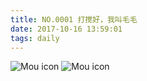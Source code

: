 ```yaml
---
title: NO.0001 打搅好，我叫毛毛
date: 2017-10-16 13:59:01
tags: daily
---
```


![Mou icon](http://mmimg.nuoluan.com/blog/20171016/1.jpg?imageView2/0/w/600)
![Mou icon](http://mmimg.nuoluan.com/blog/20171016/2.jpg?imageView2/0/w/600)
